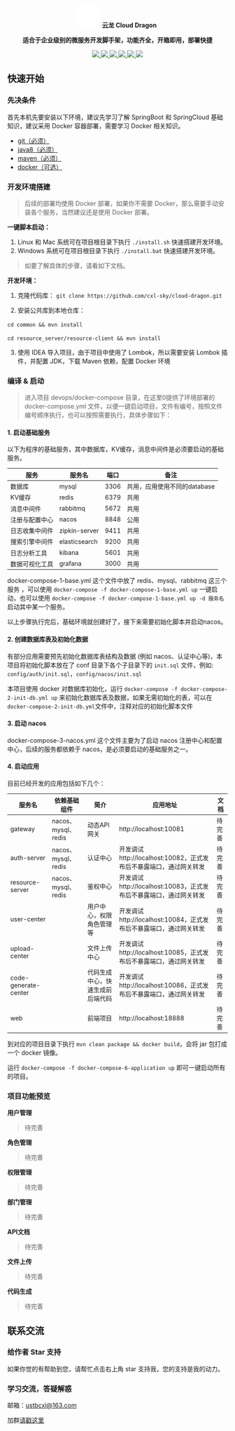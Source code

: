 <p align="center">
        <img src="logo.png" width="50px" syt height="50px" />
        <strong>云龙  Cloud Dragon</strong>
</p>
<p align="center">
	<strong>适合于企业级别的微服务开发脚手架，功能齐全，开箱即用，部署快捷</strong>
</p>
<p align="center">
	<a target="_blank" href="https://gitter.im/dragon_cloud/community?utm_source=badge&utm_medium=badge&utm_campaign=pr-badge">
		<img src="https://badges.gitter.im/dragon_cloud/community.svg" />
	</a>
    <a target="_blank" href="https://opensource.org/licenses/Apache-2.0">
		<img src="https://img.shields.io/badge/License-Apache%202.0-blue.svg" />
	</a>
	<a target="_blank" href="https://travis-ci.org/cxl-sky/cloud-dragon">
		<img src="https://travis-ci.org/cxl-sky/cloud-dragon.svg?branch=master" />
	</a>
    <a target="_blank" href="https://qm.qq.com/cgi-bin/qm/qr?k=gQw2MJysfnRTy9qKf8hWnK-xB24c__Dj&authKey=pxIxNHae0uFqcQenxT72xKQ3Isz3Xt5p9J+d2RCUPr2HaqLv+KElTKavXBPvgKsj&noverify=0">
		<img src="https://img.shields.io/badge/QQ%E7%BE%A4-878510003-blue" />
	</a>
    <a target="_blank" href="https://www.oracle.com/java/technologies/javase/javase-jdk8-downloads.html">
		<img src="https://img.shields.io/badge/JDK-8+-green.svg" />
	</a>
	<a target="_blank" href="https://spring.io/projects/spring-boot">
		<img src="https://img.shields.io/badge/spring%20boot-2.2.5-yellowgreen" />
	</a>
</p>

## 快速开始

### 先决条件

首先本机先要安装以下环境，建议先学习了解 SpringBoot 和 SpringCloud 基础知识，建议采用 Docker 容器部署，需要学习 Docker 相关知识。

- [git（必须）](https://git-scm.com/)
- [java8（必须）](http://www.oracle.com/technetwork/java/javase/downloads/index.html)
- [maven（必须）](http://maven.apache.org/) 
- [docker（可选）](https://docs.docker.com/engine/install/) 


### 开发环境搭建
> 后续的部署均使用 Docker 部署，如果你不需要 Docker，那么需要手动安装各个服务，当然建议还是使用 Docker 部署。

**一键脚本启动：**
1. Linux 和 Mac 系统可在项目根目录下执行 `./install.sh` 快速搭建开发环境。  
2. Windows 系统可在项目根目录下执行 `./install.bat` 快速搭建开发环境。  
> 如要了解具体的步骤，请看如下文档。  

**开发环境：**

1. 克隆代码库： `git clone https://github.com/cxl-sky/cloud-dragon.git`

2. 安装公共库到本地仓库：

`cd common && mvn install`

`cd resource_server/resource-client && mvn install`

3. 使用 IDEA 导入项目，由于项目中使用了 Lombok，所以需要安装 Lombok 插件，并配置 JDK，下载 Maven 依赖，配置 Docker 环境

### 编译 & 启动
> 进入项目 devops/docker-compose 目录，在这里0提供了环境部署的 docker-compose.yml 文件，以便一键启动项目，文件有编号，按照文件编号顺序执行，也可以按照需要执行，具体步骤如下：

#### 1. 启动基础服务
以下为程序的基础服务，其中数据库，KV缓存，消息中间件是必须要启动的基础服务。
     
|  服务           |   服务名         |  端口     | 备注                                            |
|----------------|-----------------|-----------|-------------------------------------------------|
|  数据库         |   mysql         |  3306     |  共用，应用使用不同的database     |
|  KV缓存         |   redis         |  6379     |  共用    |
|  消息中间件      |   rabbitmq      |  5672     |  共用                          |
|  注册与配置中心  |   nacos         |  8848     |  公用             |
|  日志收集中间件  |   zipkin-server |  9411     |  共用                          |
|  搜索引擎中间件  |   elasticsearch |  9200     |  共用    |
|  日志分析工具    |   kibana        |  5601     |  共用    |
|  数据可视化工具  |   grafana       |  3000     |  共用    |

docker-compose-1-base.yml 这个文件中放了 redis、mysql、rabbitmq 这三个服务 ，可以使用 `docker-compose -f docker-compose-1-base.yml up` 一键启动，也可以使用 `docker-compose -f docker-compose-1-base.yml up -d 服务名` 启动其中某一个服务。

以上步骤执行完后，基础环境就创建好了，接下来需要初始化脚本并启动nacos。

#### 2. 创建数据库表及初始化数据
    
有部分应用需要预先初始化数据库表结构及数据 (例如 nacos、认证中心等)，本项目将初始化脚本放在了 conf 目录下各个子目录下的 `init.sql` 文件，例如: `config/auth/init.sql`，`config/nacos/init.sql`
    
本项目使用 docker 对数据库初始化，运行 `docker-compose -f docker-compose-2-init-db.yml up` 来初始化数据库表及数据，如果无需初始化的表，可以在 `docker-compose-2-init-db.yml`文件中，注释对应的初始化脚本文件


#### 3. 启动 nacos

docker-compose-3-nacos.yml 这个文件主要为了启动 nacos 注册中心和配置中心，后续的服务都依赖于 nacos，是必须要启动的基础服务之一。


#### 4. 启动应用
目前已经开发的应用包括如下几个：

| 服务名                     |  依赖基础组件             |   简介                        |  应用地址                 | 文档     |
|---------------------------|-------------------------|------------------------------|-------------------------|----------|
| gateway                   | nacos、mysql、redis      |  动态API网关                  |  http://localhost:10081  | 待完善    |
| auth-server               | nacos、mysql、redis      |  认证中心                     |  开发调试 http://localhost:10082，正式发布后不暴露端口，通过网关转发  | 待完善    |
| resource-server           | nacos、mysql、redis      |  鉴权中心                     |  开发调试 http://localhost:10083，正式发布后不暴露端口，通过网关转发  | 待完善    |
| user-center               |                         |  用户中心，权限角色管理等        |  开发调试 http://localhost:10084，正式发布后不暴露端口，通过网关转发  | 待完善    |
| upload-center             |                         |  文件上传中心                  |  开发调试 http://localhost:10085，正式发布后不暴露端口，通过网关转发  | 待完善    |
| code-generate-center      |                         |  代码生成中心，快速生成前后端代码  |  开发调试 http://localhost:10086，正式发布后不暴露端口，通过网关转发  | 待完善    |
| web                       |                         |  前端项目                     |  http://localhost:18888  | 待完善    |
到对应的项目目录下执行 `mvn clean package && docker build`，会将 jar 包打成一个 docker 镜像。

运行 `docker-compose -f docker-compose-6-application up` 即可一键启动所有的项目。


### 项目功能预览
**用户管理**
> 待完善

**角色管理**
> 待完善

**权限管理**
> 待完善

**部门管理**
> 待完善

**API文档**
> 待完善

**文件上传**
> 待完善

**代码生成**
> 待完善


## 联系交流


### 给作者 Star 支持

如果你觉的有帮助到您，请帮忙点击右上角 star 支持我，您的支持是我的动力。

### 学习交流，答疑解惑

邮箱：ustbcxl@163.com

加群[请戳这里](https://qm.qq.com/cgi-bin/qm/qr?k=gQw2MJysfnRTy9qKf8hWnK-xB24c__Dj&authKey=pxIxNHae0uFqcQenxT72xKQ3Isz3Xt5p9J+d2RCUPr2HaqLv+KElTKavXBPvgKsj&noverify=0)


